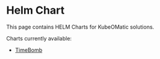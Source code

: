 # Helm Chart

This page contains HELM Charts for KubeOMatic solutions.

Charts currently available:

* [TimeBomb](./timebomb)